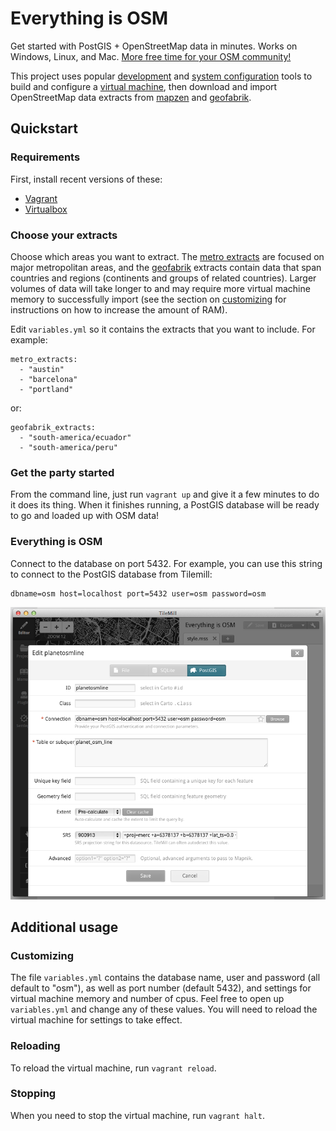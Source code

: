 # Everything is OSM

Get started with PostGIS + OpenStreetMap data in minutes. Works on Windows,
Linux, and Mac. [More free time for your OSM
community!](https://www.youtube.com/watch?v=StTqXEQ2l-Y&t=5s)

This project uses popular [development](http://vagrantup.com/) and [system
configuration](http://docs.ansible.com/) tools to build and configure a [virtual
machine](https://www.virtualbox.org/), then download and import OpenStreetMap
data extracts from [mapzen](https://mapzen.com/metro-extracts/) and
[geofabrik](http://download.geofabrik.de/).


## Quickstart

### Requirements

First, install recent versions of these:

- [Vagrant](http://vagrantup.com/)
- [Virtualbox](https://www.virtualbox.org/)



### Choose your extracts

Choose which areas you want to extract. The [metro
extracts](https://mapzen.com/metro-extracts/) are focused on major metropolitan
areas, and the [geofabrik](http://download.geofabrik.de/) extracts contain data
that span countries and regions (continents and groups of related countries).
Larger volumes of data will take longer to and may require more virtual machine
memory to successfully import (see the section on [customizing](#customizing)
for instructions on how to increase the amount of RAM).


Edit `variables.yml` so it contains the extracts that you want to include. For
example:

    metro_extracts:
      - "austin"
      - "barcelona"
      - "portland"

or:

    geofabrik_extracts:
      - "south-america/ecuador"
      - "south-america/peru"



### Get the party started

From the command line, just run `vagrant up` and give it a few minutes to
do it does its thing. When it finishes running, a PostGIS database will be ready
to go and loaded up with OSM data! 


### Everything is OSM

Connect to the database on port 5432. For example, you can use this string to
connect to the PostGIS database from Tilemill:

    dbname=osm host=localhost port=5432 user=osm password=osm


![Tilemill Screenshot](tilemill-screenshot.png)



## Additional usage


### Customizing

The file `variables.yml` contains the database name, user and password (all
default to "osm"), as well as port number (default 5432), and settings for
virtual machine memory and number of cpus. Feel free to open up `variables.yml`
and change any of these values. You will need to reload the virtual machine
for settings to take effect.


### Reloading

To reload the virtual machine, run `vagrant reload`.


### Stopping

When you need to stop the virtual machine, run `vagrant halt`.


